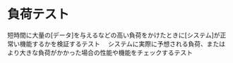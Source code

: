 # 負荷テスト
 短時間に大量の[データ]を与えるなどの高い負荷をかけたときに[システム]が正常い機能するかを検証するテスト
　システムに実際に予想される負荷、またはより大きな負荷がかかった場合の性能や機能をチェックするテスト
